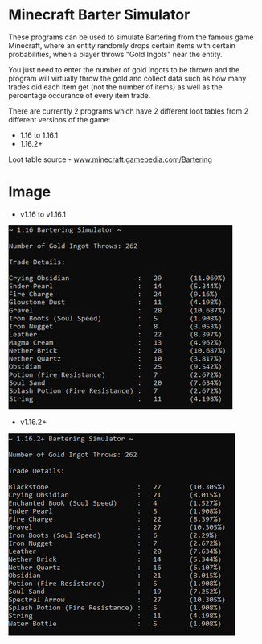 # Minecraft Barter Simulator
These programs can be used to simulate Bartering from the famous game Minecraft, where an entity randomly drops certain items with certain probabilities, when a player throws "Gold Ingots" near the entity. 

You just need to enter the number of gold ingots to be thrown and the program will virtually throw the gold and collect data such as how many trades did each item get (not the number of items) as well as the percentage occurance of every item trade.

There are currently 2 programs which have 2 different loot tables from 2 different versions of the game:
- 1.16 to 1.16.1
- 1.16.2+

Loot table source - www.minecraft.gamepedia.com/Bartering
# Image
- v1.16 to v1.16.1

![t](https://github.com/AbhiK002/Minecraft_Barter_Simulator/blob/main/images/demo.png)

- v1.16.2+

![t](https://github.com/AbhiK002/Minecraft_Barter_Simulator/blob/main/images/demo2.png)
